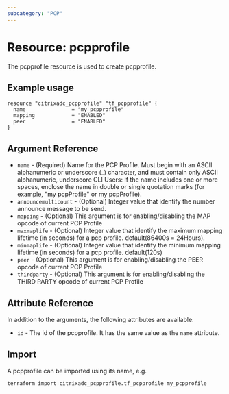 ```yaml
---
subcategory: "PCP"
---
```


# Resource: pcpprofile

The pcpprofile resource is used to create pcpprofile.


## Example usage

```hcl
resource "citrixadc_pcpprofile" "tf_pcpprofile" {
  name               = "my_pcpprofile"
  mapping            = "ENABLED"
  peer               = "ENABLED"
}
```


## Argument Reference

* `name` - (Required) Name for the PCP Profile. Must begin with an ASCII alphanumeric or underscore (_) character, and must contain only ASCII alphanumeric, underscore CLI Users: If the name includes one or more spaces, enclose the name in double or single quotation marks (for example, "my pcpProfile" or my pcpProfile).
* `announcemulticount` - (Optional) Integer value that identify the number announce message to be send.
* `mapping` - (Optional) This argument is for enabling/disabling the MAP opcode  of current PCP Profile
* `maxmaplife` - (Optional) Integer value that identify the maximum mapping lifetime (in seconds) for a pcp profile. default(86400s = 24Hours).
* `minmaplife` - (Optional) Integer value that identify the minimum mapping lifetime (in seconds) for a pcp profile. default(120s)
* `peer` - (Optional) This argument is for enabling/disabling the PEER opcode of current PCP Profile
* `thirdparty` - (Optional) This argument is for enabling/disabling the THIRD PARTY opcode of current PCP Profile


## Attribute Reference

In addition to the arguments, the following attributes are available:

* `id` - The id of the pcpprofile. It has the same value as the `name` attribute.


## Import

A pcpprofile can be imported using its name, e.g.

```shell
terraform import citrixadc_pcpprofile.tf_pcpprofile my_pcpprofile
```
